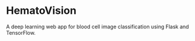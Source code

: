 # HematoVision
A deep learning web app for blood cell image classification using Flask and TensorFlow.
